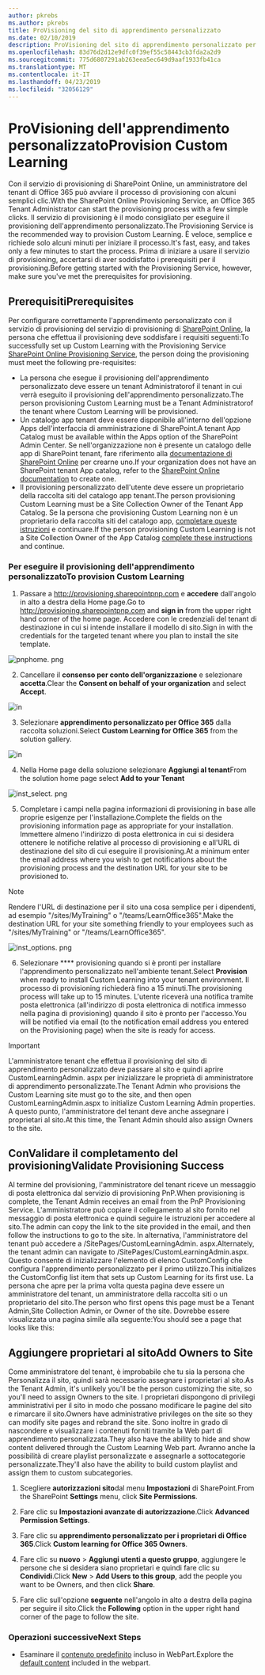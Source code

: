 ```yaml
---
author: pkrebs
ms.author: pkrebs
title: ProVisioning del sito di apprendimento personalizzato
ms.date: 02/10/2019
description: ProVisioning del sito di apprendimento personalizzato per Office 365 tramite il motore di provisioning di SharePoint
ms.openlocfilehash: 83d76d2d12e9dfc0f39ef55c58443cb3fda2a2d9
ms.sourcegitcommit: 775d6807291ab263eea5ec649d9aaf1933fb41ca
ms.translationtype: MT
ms.contentlocale: it-IT
ms.lasthandoff: 04/23/2019
ms.locfileid: "32056129"
---
```

# <a name="provision-custom-learning"></a><span data-ttu-id="8a5cc-103">ProVisioning dell'apprendimento personalizzato</span><span class="sxs-lookup"><span data-stu-id="8a5cc-103">Provision Custom Learning</span></span>

<span data-ttu-id="8a5cc-104">Con il servizio di provisioning di SharePoint Online, un amministratore del tenant di Office 365 può avviare il processo di provisioning con alcuni semplici clic.</span><span class="sxs-lookup"><span data-stu-id="8a5cc-104">With the SharePoint Online Provisioning Service, an Office 365 Tenant Administrator can start the provisioning process with a few simple clicks.</span></span> <span data-ttu-id="8a5cc-105">Il servizio di provisioning è il modo consigliato per eseguire il provisioning dell'apprendimento personalizzato.</span><span class="sxs-lookup"><span data-stu-id="8a5cc-105">The Provisioning Service is the recommended way to provision Custom Learning.</span></span> <span data-ttu-id="8a5cc-106">È veloce, semplice e richiede solo alcuni minuti per iniziare il processo.</span><span class="sxs-lookup"><span data-stu-id="8a5cc-106">It's fast, easy, and takes only a few minutes to start the process.</span></span> <span data-ttu-id="8a5cc-107">Prima di iniziare a usare il servizio di provisioning, accertarsi di aver soddisfatto i prerequisiti per il provisioning.</span><span class="sxs-lookup"><span data-stu-id="8a5cc-107">Before getting started with the Provisioning Service, however, make sure you've met the prerequisites for provisioning.</span></span>

## <a name="prerequisites"></a><span data-ttu-id="8a5cc-108">Prerequisiti</span><span class="sxs-lookup"><span data-stu-id="8a5cc-108">Prerequisites</span></span>
 
<span data-ttu-id="8a5cc-109">Per configurare correttamente l'apprendimento personalizzato con il servizio di provisioning del servizio di provisioning di [SharePoint Online](https://provisioning.sharepointpnp.com), la persona che effettua il provisioning deve soddisfare i requisiti seguenti:</span><span class="sxs-lookup"><span data-stu-id="8a5cc-109">To successfully set up Custom Learning with the Provisioning Service [SharePoint Online Provisioning Service](https://provisioning.sharepointpnp.com), the person doing the provisioning must meet the following pre-requisites:</span></span> 
 
- <span data-ttu-id="8a5cc-110">La persona che esegue il provisioning dell'apprendimento personalizzato deve essere un tenant Administratorof il tenant in cui verrà eseguito il provisioning dell'apprendimento personalizzato.</span><span class="sxs-lookup"><span data-stu-id="8a5cc-110">The person provisioning Custom Learning must be a Tenant Administratorof the tenant where Custom Learning will be provisioned.</span></span>  
- <span data-ttu-id="8a5cc-111">Un catalogo app tenant deve essere disponibile all'interno dell'opzione Apps dell'interfaccia di amministrazione di SharePoint.</span><span class="sxs-lookup"><span data-stu-id="8a5cc-111">A tenant App Catalog must be available within the Apps option of the SharePoint Admin Center.</span></span> <span data-ttu-id="8a5cc-112">Se nell'organizzazione non è presente un catalogo delle app di SharePoint tenant, fare riferimento alla [documentazione di SharePoint Online](https://docs.microsoft.com/en-us/sharepoint/use-app-catalog) per crearne uno.</span><span class="sxs-lookup"><span data-stu-id="8a5cc-112">If your organization does not have an SharePoint tenant App catalog, refer to the [SharePoint Online documentation](https://docs.microsoft.com/en-us/sharepoint/use-app-catalog) to create one.</span></span>  
- <span data-ttu-id="8a5cc-113">Il provisioning personalizzato dell'utente deve essere un proprietario della raccolta siti del catalogo app tenant.</span><span class="sxs-lookup"><span data-stu-id="8a5cc-113">The person provisioning Custom Learning must be a Site Collection Owner of the Tenant App Catalog.</span></span> <span data-ttu-id="8a5cc-114">Se la persona che provisioning Custom Learning non è un proprietario della raccolta siti del catalogo app, [completare queste istruzioni](addappadmin.md) e continuare.</span><span class="sxs-lookup"><span data-stu-id="8a5cc-114">If the person provisioning Custom Learning is not a Site Collection Owner of the App Catalog [complete these instructions](addappadmin.md) and continue.</span></span> 

### <a name="to-provision-custom-learning"></a><span data-ttu-id="8a5cc-115">Per eseguire il provisioning dell'apprendimento personalizzato</span><span class="sxs-lookup"><span data-stu-id="8a5cc-115">To provision Custom Learning</span></span>

1. <span data-ttu-id="8a5cc-116">Passare a http://provisioning.sharepointpnp.com e **accedere** dall'angolo in alto a destra della Home page.</span><span class="sxs-lookup"><span data-stu-id="8a5cc-116">Go to http://provisioning.sharepointpnp.com and **sign in** from the upper right hand corner of the home page.</span></span>  <span data-ttu-id="8a5cc-117">Accedere con le credenziali del tenant di destinazione in cui si intende installare il modello di sito.</span><span class="sxs-lookup"><span data-stu-id="8a5cc-117">Sign in with the  credentials for the targeted tenant where you plan to install the site template.</span></span>

![pnphome. png](media/inst_signin.png)

2. <span data-ttu-id="8a5cc-119">Cancellare il **consenso per conto dell'organizzazione** e selezionare **accetta**.</span><span class="sxs-lookup"><span data-stu-id="8a5cc-119">Clear the **Consent on behalf of your organization** and select **Accept**.</span></span>

![in](media/inst_perms.png)

3. <span data-ttu-id="8a5cc-121">Selezionare **apprendimento personalizzato per Office 365** dalla raccolta soluzioni.</span><span class="sxs-lookup"><span data-stu-id="8a5cc-121">Select **Custom Learning for Office 365** from the solution gallery.</span></span>

![in](media/inst_select.png)

4. <span data-ttu-id="8a5cc-123">Nella Home page della soluzione selezionare **Aggiungi al tenant**</span><span class="sxs-lookup"><span data-stu-id="8a5cc-123">From the solution home page select **Add to your Tenant**</span></span>

![inst_select. png](media/inst_add.png)

5. <span data-ttu-id="8a5cc-125">Completare i campi nella pagina informazioni di provisioning in base alle proprie esigenze per l'installazione.</span><span class="sxs-lookup"><span data-stu-id="8a5cc-125">Complete the fields on the provisioning information page as appropriate for your installation.</span></span> <span data-ttu-id="8a5cc-126">Immettere almeno l'indirizzo di posta elettronica in cui si desidera ottenere le notifiche relative al processo di provisioning e all'URL di destinazione del sito di cui eseguire il provisioning.</span><span class="sxs-lookup"><span data-stu-id="8a5cc-126">At a minimum enter the email address where you wish to get notifications about the provisioning process and the destination URL for your site to be provisioned to.</span></span>  
> [!NOTE]
> <span data-ttu-id="8a5cc-127">Rendere l'URL di destinazione per il sito una cosa semplice per i dipendenti, ad esempio "/sites/MyTraining" o "/teams/LearnOffice365".</span><span class="sxs-lookup"><span data-stu-id="8a5cc-127">Make the destination URL for your site something friendly to your employees such as "/sites/MyTraining" or "/teams/LearnOffice365".</span></span>

![inst_options. png](media/inst_options.png)

6. <span data-ttu-id="8a5cc-129">Selezionare \*\*\*\* provisioning quando si è pronti per installare l'apprendimento personalizzato nell'ambiente tenant.</span><span class="sxs-lookup"><span data-stu-id="8a5cc-129">Select **Provision** when ready to install Custom Learning into your tenant environment.</span></span>  <span data-ttu-id="8a5cc-130">Il processo di provisioning richiederà fino a 15 minuti.</span><span class="sxs-lookup"><span data-stu-id="8a5cc-130">The provisioning process will take up to 15 minutes.</span></span> <span data-ttu-id="8a5cc-131">L'utente riceverà una notifica tramite posta elettronica (all'indirizzo di posta elettronica di notifica immesso nella pagina di provisioning) quando il sito è pronto per l'accesso.</span><span class="sxs-lookup"><span data-stu-id="8a5cc-131">You will be notified via email (to the notification email address you entered on the Provisioning page) when the site is ready for access.</span></span>

> [!IMPORTANT]
> <span data-ttu-id="8a5cc-132">L'amministratore tenant che effettua il provisioning del sito di apprendimento personalizzato deve passare al sito e quindi aprire CustomLearningAdmin. aspx per inizializzare le proprietà di amministratore di apprendimento personalizzate.</span><span class="sxs-lookup"><span data-stu-id="8a5cc-132">The Tenant Admin who provisions the Custom Learning site must go to the site, and then open CustomLearningAdmin.aspx to initialize Custom Learning Admin properties.</span></span> <span data-ttu-id="8a5cc-133">A questo punto, l'amministratore del tenant deve anche assegnare i proprietari al sito.</span><span class="sxs-lookup"><span data-stu-id="8a5cc-133">At this time, the Tenant Admin should also assign Owners to the site.</span></span> 

## <a name="validate-provisioning-success"></a><span data-ttu-id="8a5cc-134">ConValidare il completamento del provisioning</span><span class="sxs-lookup"><span data-stu-id="8a5cc-134">Validate Provisioning Success</span></span>

<span data-ttu-id="8a5cc-135">Al termine del provisioning, l'amministratore del tenant riceve un messaggio di posta elettronica dal servizio di provisioning PnP.</span><span class="sxs-lookup"><span data-stu-id="8a5cc-135">When provisioning is complete, the Tenant Admin receives an email from the PnP Provisioning Service.</span></span> <span data-ttu-id="8a5cc-136">L'amministratore può copiare il collegamento al sito fornito nel messaggio di posta elettronica e quindi seguire le istruzioni per accedere al sito.</span><span class="sxs-lookup"><span data-stu-id="8a5cc-136">The admin can copy the link to the site provided in the email, and then follow the instructions to go to the site.</span></span> <span data-ttu-id="8a5cc-137">In alternativa, l'amministratore del tenant può accedere a <YOUR-SITE-COLLECTION-URL>/SitePages/CustomLearningAdmin. aspx.</span><span class="sxs-lookup"><span data-stu-id="8a5cc-137">Alternately, the tenant admin can navigate to <YOUR-SITE-COLLECTION-URL>/SitePages/CustomLearningAdmin.aspx.</span></span> <span data-ttu-id="8a5cc-138">Questo consente di inizializzare l'elemento di elenco CustomConfig che configura l'apprendimento personalizzato per il primo utilizzo.</span><span class="sxs-lookup"><span data-stu-id="8a5cc-138">This initializes the CustomConfig list item that sets up Custom Learning for its first use.</span></span> <span data-ttu-id="8a5cc-139">La persona che apre per la prima volta questa pagina deve essere un amministratore del tenant, un amministratore della raccolta siti o un proprietario del sito.</span><span class="sxs-lookup"><span data-stu-id="8a5cc-139">The person who first opens this page must be a Tenant Admin,Site Collection Admin, or Owner of the site.</span></span> <span data-ttu-id="8a5cc-140">Dovrebbe essere visualizzata una pagina simile alla seguente:</span><span class="sxs-lookup"><span data-stu-id="8a5cc-140">You should see a page that looks like this:</span></span> 

## <a name="add-owners-to-site"></a><span data-ttu-id="8a5cc-141">Aggiungere proprietari al sito</span><span class="sxs-lookup"><span data-stu-id="8a5cc-141">Add Owners to Site</span></span>
<span data-ttu-id="8a5cc-142">Come amministratore del tenant, è improbabile che tu sia la persona che Personalizza il sito, quindi sarà necessario assegnare i proprietari al sito.</span><span class="sxs-lookup"><span data-stu-id="8a5cc-142">As the Tenant Admin, it's unlikely you'll be the person customizing the site, so you'll need to assign Owners to the site.</span></span> <span data-ttu-id="8a5cc-143">I proprietari dispongono di privilegi amministrativi per il sito in modo che possano modificare le pagine del sito e rimarcare il sito.</span><span class="sxs-lookup"><span data-stu-id="8a5cc-143">Owners have administrative privileges on the site so they can modify site pages and rebrand the site.</span></span> <span data-ttu-id="8a5cc-144">Sono inoltre in grado di nascondere e visualizzare i contenuti forniti tramite la Web part di apprendimento personalizzata.</span><span class="sxs-lookup"><span data-stu-id="8a5cc-144">They also have the ability to hide and show content delivered through the Custom Learning Web part.</span></span> <span data-ttu-id="8a5cc-145">Avranno anche la possibilità di creare playlist personalizzate e assegnarle a sottocategorie personalizzate.</span><span class="sxs-lookup"><span data-stu-id="8a5cc-145">They'll also have the ability to build custom playlist and assign them to custom subcategories.</span></span>  

1. <span data-ttu-id="8a5cc-146">Scegliere **autorizzazioni sito**dal menu **Impostazioni** di SharePoint.</span><span class="sxs-lookup"><span data-stu-id="8a5cc-146">From the SharePoint **Settings** menu, click **Site Permissions**.</span></span>
2. <span data-ttu-id="8a5cc-147">Fare clic su **Impostazioni avanzate di autorizzazione**.</span><span class="sxs-lookup"><span data-stu-id="8a5cc-147">Click **Advanced Permission Settings**.</span></span>
3. <span data-ttu-id="8a5cc-148">Fare clic su **apprendimento personalizzato per i proprietari di Office 365**.</span><span class="sxs-lookup"><span data-stu-id="8a5cc-148">Click **Custom learning for Office 365 Owners**.</span></span>
4. <span data-ttu-id="8a5cc-149">Fare clic su **nuovo** > **Aggiungi utenti a questo gruppo**, aggiungere le persone che si desidera siano proprietari e quindi fare clic su **Condividi**.</span><span class="sxs-lookup"><span data-stu-id="8a5cc-149">Click **New** > **Add Users to this group**, add the people you want to be Owners, and then click **Share**.</span></span>

8. <span data-ttu-id="8a5cc-150">Fare clic sull'opzione **seguente** nell'angolo in alto a destra della pagina per seguire il sito.</span><span class="sxs-lookup"><span data-stu-id="8a5cc-150">Click the **Following** option in the upper right hand corner of the page to follow the site.</span></span>  

### <a name="next-steps"></a><span data-ttu-id="8a5cc-151">Operazioni successive</span><span class="sxs-lookup"><span data-stu-id="8a5cc-151">Next Steps</span></span>
- <span data-ttu-id="8a5cc-152">Esaminare il [contenuto predefinito](sitecontent.md) incluso in WebPart.</span><span class="sxs-lookup"><span data-stu-id="8a5cc-152">Explore the [default content](sitecontent.md) included in the webpart.</span></span>
